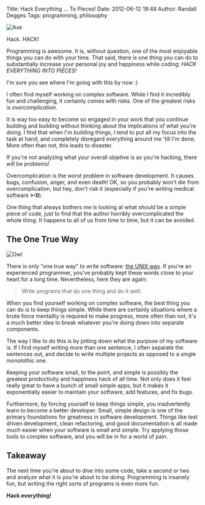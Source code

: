 Title: Hack Everything ... To Pieces!
Date: 2012-06-12 19:48
Author: Randall Degges
Tags: programming, philosophy


![Axe][]

Hack. HACK!

Programming is awesome. It is, without question, one of the most enjoyable
things you can do with your time. That said, there is one thing you can do to
substantially increase your personal joy and happiness while coding: *HACK
EVERYTHING INTO PIECES!*

I'm sure you see where I'm going with this by now :)

I often find myself working on complex software. While I find it incredibly fun
and challenging, it certainly comes with risks. One of the greatest risks is
*overcomplication*.

It is way too easy to become so engaged in your work that you continue building
and building without thinking about the implications of what you're doing. I
find that when I'm building things, I tend to put all my focus into the task at
hand, and completely disregard everything around me 'till I'm done. More often
than not, this leads to disaster.

If you're not analyzing what your overall objetive is as you're hacking, there
*will* be problems!

Overcomplication is the worst problem in software development. It causes bugs,
confusion, anger, and even death! OK, so you probably won't die from
overcomplication, but hey, don't risk it (especially if you're writing medical
software **\>:0**).

One thing that always bothers me is looking at what *should* be a simple piece
of code, just to find that the author horribly overcomplicated the whole thing.
It happens to all of us from time to time, but it can be avoided.


## The One True Way

![Owl][]

There is only "one true way" to write software: [the UNIX way][]. If you're an
experienced programmer, you've probably kept these words close to your heart for
a long time. Nevertheless, here they are again:

> Write programs that do one thing and do it well.

When you find yourself working on complex software, the best thing you can do is
to keep things simple. While there are certainly situations where a brute force
mentality is required to make progress, more often than not, it's a much better
idea to break whatever you're doing down into separate components.

The way I like to do this is by jotting down what the purpose of my software is.
If I find myself writing more than one sentence, I often separate the sentences
out, and decide to write multiple projects as opposed to a single monolothic
one.

Keeping your software small, to the point, and simple is possibly the greatest
productivity and happiness hack of all time. Not only does it feel really great
to have a bunch of small simple apps, but it makes it exponentially easier to
maintain your software, add features, and fix bugs.

Furthermore, by forcing yourself to keep things simple, you inadvertently learn
to become a better developer. Small, simple design is one of the primary
foundations for greatness in software development. Things like test driven
development, clean refactoring, and good documentation is all made much easier
when your software is small and simple. Try applying those tools to complex
software, and you will be in for a world of pain.


## Takeaway

The next time you're about to dive into some code, take a second or two and
analyze what it is you're about to be doing. Programming is insanely fun, but
writing the right sorts of programs is even more fun.

**Hack everything!**


  [Axe]: http://getfile4.posterous.com/getfile/files.posterous.com/temp-2012-06-12/HAiFmbwBFcnjHwJAqJfxBuIvdzqFwDsmmBqmrmitjkjGgtwHeyqDoJmJmzny/axe.jpg.scaled696.jpg
  [Owl]: http://getfile8.posterous.com/getfile/files.posterous.com/temp-2012-06-12/ppugBggvhpoaywmAwnsurBFjtIctfBlpGqqhkidsksuGpuxwkiszaAgDkfik/owl.jpg.scaled696.jpg
  [the UNIX way]: http://en.wikipedia.org/wiki/Unix_philosophy "UNIX Philosophy"

